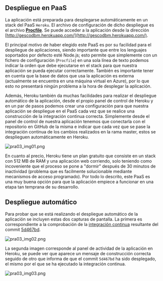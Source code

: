 ## Despliegue en PaaS
La aplicación está preparada para desplegarse automáticamente en un stack del PaaS `Heroku`. El archivo de configuración de dicho despliegue es el archivo [**Procfile**](Procfile). Se puede acceder a la aplicación desde la dirección [http://gescodbm.herokuapp.com/](http://gescodbm.herokuapp.com/).

El principal motivo de haber elegido este PaaS es por su facilidad para el despliegue de aplicaciones, siendo importante que entre los lenguajes soportados por defecto esté Node.js; esto permite que simplemente con un fichero de configuración (`Procfile`) en una sola línea de texto podemos indicar la orden que debe ejecutarse en el stack para que nuestra aplicación se pueda ejecutar correctamente. También es importante tener en cuenta que la base de datos que usa la aplicación es externa (actualmente se encuentra en una máquina virtual en Azure), por lo que esto no presentará ningún problema a la hora de desplegar la aplicación.

Además, Heroku también da muchas facilidades para realizar el despliegue automático de la aplicación, desde el propio panel de control de Heroku y en un par de pasos podemos crear una configuración para que nuestra aplicación se despliegue en el PaaS cada vez que se realice una construcción de la integración continua correcta. Simplemente desde el panel de control de nuestra aplicación tenemos que conectarla con el repositorio en GitHub de la misma e indicar que cada vez que se pase la integración continua de los cambios realizados en la rama master, estos se desplieguen automáticamente en Heroku.

![pra03_img01.png](https://dl.dropboxusercontent.com/s/abe8zd2fzha40je/pra03_img01.png)

En cuanto al precio, Heroku tiene un plan gratuito que consiste en un stack con 512 MB de RAM y una aplicación web corriendo, solo teniendo como incoveniente que el proceso se pone a "dormir" después de 30 minutos de inactividad (problema que es facilmente solucionable mediante mecanismos de acceso programado). Por todo lo descrito, este PaaS es una muy buena opción para que la aplicación empiece a funcionar en una etapa tan temprana de su desarrollo.

## Despliegue automático
Para probar que se está realizando el despliegue automático de la aplicación se incluyen estas dos capturas de pantalla. La primera es correspondiente a la comprobación de la [integración continua](https://travis-ci.org/Gescosolution/Gesco-DatabaseManagement/builds/94306573) resultante del commit [5d467bd](https://github.com/Gescosolution/Gesco-DatabaseManagement/commit/5d467bd0407b0075aa3bd6fe8744d0a730ebb124).

![pra03_img02.png](https://dl.dropboxusercontent.com/s/ovoxmd9q8ki0cnf/pra03_img02.png)

La segunda imagen corresponde al panel de actividad de la aplicación en Heroku, se puede ver que aparece un mensaje de construcción correcta seguido de otro que informa de que el commit `5d467bd` ha sido desplegado, el mismo por el que se ha ejecutado la integración continua.

![pra03_img03.png](https://dl.dropboxusercontent.com/s/n7gmaf964x9op9r/pra03_img03.png)
